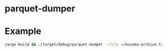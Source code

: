 # parquet-dumper

# Example
```sh
cargo build && ./target/debug/parquet-dumper --file ~/kusama-archive.txt --out-dir ~/kusama-archive --capacity 100`
```
